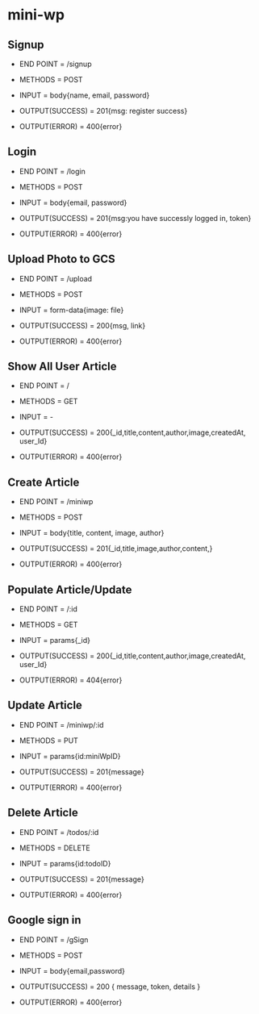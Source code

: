 # mini-wp

## Signup

- END POINT = /signup

- METHODS = POST

- INPUT = body{name, email, password}

- OUTPUT(SUCCESS) = 201{msg: register success}

- OUTPUT(ERROR) = 400{error}

## Login 

- END POINT = /login

- METHODS = POST

- INPUT = body{email, password}

- OUTPUT(SUCCESS) = 201{msg:you have successly logged in, token}

- OUTPUT(ERROR) = 400{error}

## Upload Photo to GCS
- END POINT = /upload

- METHODS = POST

- INPUT = form-data{image: file}

- OUTPUT(SUCCESS) = 200{msg, link}

- OUTPUT(ERROR) = 400{error}

## Show All User Article
- END POINT = /

- METHODS = GET

- INPUT = -

- OUTPUT(SUCCESS) = 200{_id,title,content,author,image,createdAt, user_Id}

- OUTPUT(ERROR) = 400{error}

## Create Article
- END POINT = /miniwp

- METHODS = POST

- INPUT = body{title, content, image, author}

- OUTPUT(SUCCESS) = 201{_id,title,image,author,content,}

- OUTPUT(ERROR) = 400{error}

## Populate Article/Update
- END POINT = /:id

- METHODS = GET

- INPUT = params{_id}

- OUTPUT(SUCCESS) = 200{_id,title,content,author,image,createdAt, user_Id}

- OUTPUT(ERROR) = 404{error}

## Update Article

- END POINT = /miniwp/:id

- METHODS = PUT

- INPUT = params{id:miniWpID}

- OUTPUT(SUCCESS) = 201{message}

- OUTPUT(ERROR) = 400{error}

## Delete Article

- END POINT = /todos/:id

- METHODS = DELETE

- INPUT = params{id:todoID}

- OUTPUT(SUCCESS) = 201{message}

- OUTPUT(ERROR) = 400{error}

## Google sign in

- END POINT = /gSign

- METHODS = POST

- INPUT = body{email,password}

- OUTPUT(SUCCESS) = 200 { message, token, details }

- OUTPUT(ERROR) = 400{error}




